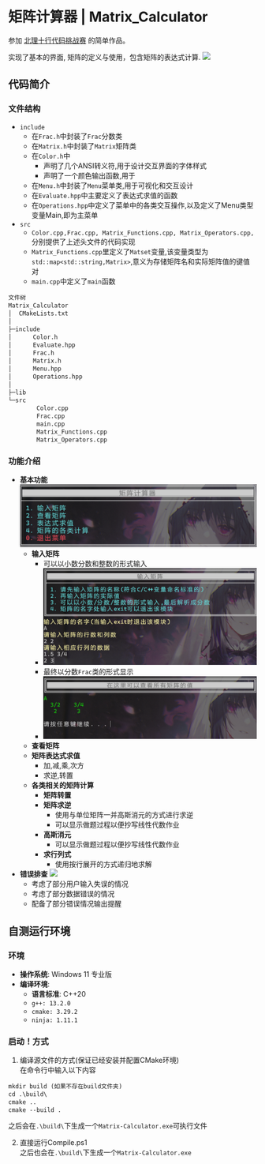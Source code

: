 # 矩阵计算器 | Matrix_Calculator
参加 [北理十行代码挑战赛](https://mp.weixin.qq.com/s?__biz=MjM5NjE3NjI1Mw==&mid=2651374572&idx=1&sn=e7f74ce9e27a8346913d4334b44434de) 的简单作品。

实现了基本的界面, 矩阵的定义与使用，包含矩阵的表达式计算.
![](/img/head.png)
## 代码简介
### 文件结构
- `include`
  - 在`Frac.h`中封装了`Frac`分数类
  - 在`Matrix.h`中封装了`Matrix`矩阵类
  - 在`Color.h`中
    - 声明了几个ANSI转义符,用于设计交互界面的字体样式
    - 声明了一个颜色输出函数,用于
  - 在`Menu.h`中封装了`Menu`菜单类,用于可视化和交互设计
  - 在`Evaluate.hpp`中主要定义了表达式求值的函数
  - 在`Operations.hpp`中定义了菜单中的各类交互操作,以及定义了Menu类型变量Main,即为主菜单
- `src`
  - `Color.cpp,Frac.cpp, Matrix_Functions.cpp, Matrix_Operators.cpp, `分别提供了上述头文件的代码实现
  - `Matrix_Functions.cpp`里定义了`Matset`变量,该变量类型为`std::map<std::string,Matrix>`,意义为存储矩阵名和实际矩阵值的键值对
  - `main.cpp`中定义了`main`函数

```
文件树
Matrix_Calculator
│  CMakeLists.txt
│
├─include
│      Color.h
│      Evaluate.hpp
│      Frac.h
│      Matrix.h
│      Menu.hpp
│      Operations.hpp
│
├─lib
└─src
        Color.cpp
        Frac.cpp
        main.cpp
        Matrix_Functions.cpp
        Matrix_Operators.cpp
```
### 功能介绍
- **基本功能**
![](/img/basic.png)
  - **输入矩阵**
    - 可以以小数分数和整数的形式输入
    - ![](/img/Input_sample.png)
    - 最终以分数`Frac`类的形式显示
    - ![](/img/Output_sample.png)
  - **查看矩阵**
  - **矩阵表达式求值**
    - 加,减,乘,次方
    - 求逆,转置
  - **各类相关的矩阵计算**
    - **矩阵转置**
    - **矩阵求逆**
      - 使用与单位矩阵一并高斯消元的方式进行求逆
      - 可以显示做题过程以便抄写线性代数作业
    - **高斯消元**
      - 可以显示做题过程以便抄写线性代数作业
    - **求行列式**
      - 使用按行展开的方式递归地求解
- **错误排查**
![](/img/hint.png)
  - 考虑了部分用户输入失误的情况
  - 考虑了部分数据错误的情况
  - 配备了部分错误情况输出提醒
## 自测运行环境
### 环境
- **操作系统**: Windows 11 专业版
- **编译环境**:
  - **语言标准**: C++20
  - `g++: 13.2.0`
  - `cmake: 3.29.2`
  - `ninja: 1.11.1`
### 启动！方式

1. 编译源文件的方式(保证已经安装并配置CMake环境)\
在命令行中输入以下内容
```
mkdir build (如果不存在build文件夹)
cd .\build\
cmake ..
cmake --build .
```
之后会在`.\build\`下生成一个`Matrix-Calculator.exe`可执行文件

2. 直接运行Compile.ps1 \
之后也会在`.\build\`下生成一个`Matrix-Calculator.exe`
